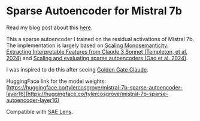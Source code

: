 # Sparse Autoencoder for Mistral 7b

Read my blog post about this [here](https://www.tylercosgrove.com/blog/exploring-sae/).

This a sparse autoencoder I trained on the residual activations of Mistral 7b. The implementation is largely based on [Scaling Monosemanticity: Extracting Interpretable Features from Claude 3 Sonnet (Templeton, et al. 2024)](https://transformer-circuits.pub/2024/scaling-monosemanticity/) and [Scaling and evaluating sparse autoencoders (Gao et al. 2024)](https://arxiv.org/abs/2406.04093v1).

I was inspired to do this after seeing [Golden Gate Claude](https://www.anthropic.com/news/golden-gate-claude).

HuggingFace link for the model weights: [https://huggingface.co/tylercosgrove/mistral-7b-sparse-autoencoder-layer16](https://huggingface.co/tylercosgrove/mistral-7b-sparse-autoencoder-layer16)

Compatible with [SAE Lens](https://github.com/jbloomAus/SAELens).
